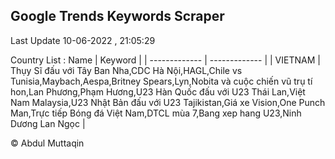 

## Google Trends Keywords Scraper 
 
Last Update 10-06-2022 , 21:05:29

Country List :
 Name  | Keyword |
| ------------- | ------------- |
| VIETNAM | Thụy Sĩ đấu với Tây Ban Nha,CDC Hà Nội,HAGL,Chile vs Tunisia,Maybach,Aespa,Britney Spears,Lyn,Nobita và cuộc chiến vũ trụ tí hon,Lan Phương,Phạm Hương,U23 Hàn Quốc đấu với U23 Thái Lan,Việt Nam Malaysia,U23 Nhật Bản đấu với U23 Tajikistan,Giá xe Vision,One Punch Man,Trực tiếp Bóng đá Việt Nam,DTCL mùa 7,Bang xep hang U23,Ninh Dương Lan Ngọc |



© Abdul Muttaqin 
